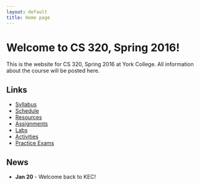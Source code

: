 ```yaml
---
layout: default
title: Home page
---
```


# Welcome to CS 320, Spring 2016!

This is the website for CS 320, Spring 2016 at York College.
All information about the course will be posted here.

## Links

* [Syllabus](syllabus.html)
* [Schedule](schedule.html)
* [Resources](resources/index.html)
* [Assignments](assign/index.html)
* [Labs](labs/index.html)
* [Activities](activities.html)
* [Practice Exams](practice/index.html)

## News
<!-- Just commenting out last year's News - will likely recycle it
* **Apr 28** - [Assignment 10](assign/assign10.html) is an individual reflection on the team project.  [Assignment 11](assign/assign11.html) is a self/peer evaluation for the team project.  They are both due Tuesday, May 12th by 11:59 PM.
* **Apr 27** - [Assignment 9](assign/assign09.html) describes the deliverables for the individual project.
* **Apr 22** - [Assignment 8](assign/assign08.html) describes the deliverables for the team project.
* **Mar 24** - [Assignment 3](assign/assign03.html) (team project milestones) has been updated.  Specifically, SQL database functionality is not required for the second milestone (but *is* required for the third.)
* **Mar 23** - Exam 2 will take place in class on Wednesday, April 1st.  It will be open book, but closed notes.  A practice exam is available on the [Practice Exams](practice/index.html) page.
* **Mar 23** - [Assignment 7](assign/assign07.html) is due Friday, April 10th by 11:59 PM.  It is an individual assignment.
* **Feb 23** - Exam 1 will be open book, but closed notes.  So, please bring your textbooks to the exam.
* **Feb 18** - Exam 1 will take place in class on Friday, Feb 27th.  A practice exam is available on the [Practice Exams](practice/index.html) page.
* **Feb 9** - For the in-class presentations of your group's work-in-progress analysis models on Wednesday: please use [Violet UML](http://alexdp.free.fr/violetumleditor/page.php) to create a nicely-formatted electronic version of your team's model.  You can download the jarfile from the [Resources](resources/index.html) page.
* **Feb 5** - [Assignment 6](assign/assign06.html) is due Wednesday, Feb 18th by 11:59 PM.
* **Feb 4** - The [Activities](activities.html) page links to the results of in-class activities.
* **Feb 2** - [Assignment 5](assign/assign05.html) is due Monday, Feb 9th by 11:59 PM.
* **Feb 2** - The [Schedule](schedule.html) has been updated (reading assignment for Feb 4th changed.)
* **Jan 28** - [Assignment 4](assign/assign04.html) describes the expectations for the individual project milestones.
* **Jan 28** - [Assignment 3](assign/assign03.html) describes the expectations for the team project milestones.
* **Jan 21** - [Assignment 1](assign/assign01.html) and [Assignment 2](assign/assign02.html) are posted, and are due Wed, Jan 28th and Wed, Feb 4th respectively.
­-->
* **Jan 20** - Welcome back to KEC!

<!-- vim:set wrap: ­-->
<!-- vim:set linebreak: -->
<!-- vim:set nolist: -->
